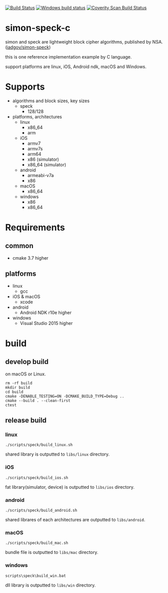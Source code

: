 [![Build Status](https://travis-ci.org/Naruto/simon-speck-c.svg?branch=develop)](https://travis-ci.org/Naruto/simon-speck-c?branch=develop)
[![Windows build status](https://ci.appveyor.com/api/projects/status/niji0dd7q1euolvk?svg=true)](https://ci.appveyor.com/project/Naruto/simon-speck)
[![Coverity Scan Build Status](https://scan.coverity.com/projects/10443/badge.svg)](https://scan.coverity.com/projects/10443)

# simon-speck-c
simon and speck are lightweight block cipher algorithms, published by NSA.([iadgov/simon-speck](https://github.com/iadgov/simon-speck))

this is one reference implementation example by C language.

support platforms are linux, iOS, Android ndk, macOS and Windows.

# Supports

- algorithms and block sizes, key sizes
    - speck
        - 128/128
- platforms, architectures
    - linux
        - x86_64
        - arm
    - iOS
        - armv7
        - armv7s
        - arm64
        - x86 (simulator)
        - x86_64 (simulator)
    - android
        - armeabi-v7a
        - x86
    - macOS
        - x86_64
    - windows
        - x86
        - x86_64

# Requirements
## common

- cmake 3.7 higher

## platforms

- linux
    - gcc
- iOS & macOS
    - xcode
- android
    - Android NDK r10e higher
- windows
    - Visual Studio 2015 higher

# build
## develop build

on macOS or Linux.

```
rm -rf build
mkdir build
cd build
cmake -DENABLE_TESTING=ON -DCMAKE_BUILD_TYPE=Debug ..
cmake --build . --clean-first
ctest
```

## release build
### linux

```
./scripts/speck/build_linux.sh
```

shared library is outputted to `libs/linux` directory.

### iOS

```
./scripts/speck/build_ios.sh
```

fat library(simulator, device) is outputted to `libs/ios` directory.

### android

```
./scripts/speck/build_android.sh
```

shared librares of each architectures are outputted to `libs/android`.

### macOS

```
./scripts/speck/build_mac.sh
```

bundle file is outputted to `libs/mac` directory.

### windows

```
scripts\speck\build_win.bat
```

dll library is outputted to `libs/win` directory.

